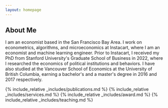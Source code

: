 ```yaml
---
layout: homepage
---
```


## About Me

I am an economist based in the San Francisco Bay Area. I work on econometrics, algorithms, and microeconomics at Instacart, where I am an economist and machine learning engineer. Prior to Instacart, I received my PhD from Stanford University's Graduate School of Business in 2022, where I researched the economics of political institutions and behaviors. I have also studied at the Vancouver School of Economics at the University of British Columbia, earning a bachelor's and a master's degree in 2016 and 2017 respectively.

<!-- ## Research Interests

- Political Economy
- Applied Microeconomics & Causal Inference
- Political Behavior & Survey Experiment
- Game Theory -->

{% include_relative _includes/publications.md %}
{% include_relative _includes/services.md %}
{% include_relative _includes/award.md %}
{% include_relative _includes/teaching.md %}
